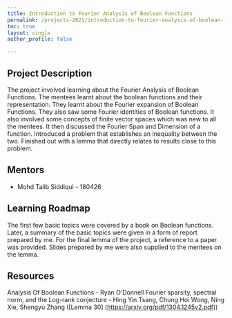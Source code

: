 ```yaml
---
title: Introduction to Fourier Analysis of Boolean Functions
permalink: /projects-2021/introduction-to-fourier-analysis-of-boolean-functions
toc: true
layout: single
author_profile: false

---
```


## Project Description
The project involved learning about the Fourier Analysis of Boolean Functions. The mentees learnt about the boolean functions and their representation. They learnt about the Fourier expansion of Boolean Functions. They also saw some Fourier identities of Boolean functions. It also involved some concepts of finite vector spaces which was new to all the mentees.
It then discussed the Fourier Span and Dimension of a function. Introduced a problem that establishes an inequality between the two. Finished out with a lemma that directly relates to results close to this problem.


## Mentors
* Mohd Talib Siddiqui - 180426

## Learning Roadmap
The first few basic topics were covered by a book on Boolean functions. Later, a summary of the basic topics were given in a form of report prepared by me. For the final lemma of the project, a reference to a paper was provided. Slides prepared by me were also supplied to the mentees on the lemma.

## Resources
Analysis Of Boolean Functions - Ryan O’Donnell
Fourier sparsity, spectral norm, and the Log-rank conjecture - Hing Yin Tsang, Chung Hoi Wong, Ning Xie, Shengyu Zhang ([Lemma 30] (https://arxiv.org/pdf/1304.1245v2.pdf))

